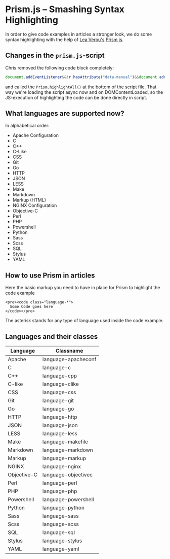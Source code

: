 # Prism.js – Smashing Syntax Highlighting

In order to give code examples in articles a stronger look, we do some syntax highlighting with the help of [Lea Verou's](http://lea.verou.me/) [Prism.js](http://prismjs.com/).

## Changes in the `prism.js`-script

Chris removed the following code block completely:

```js
document.addEventListener&&!r.hasAttribute("data-manual")&&document.addEventListener("DOMContentLoaded",n.highlightAll)
```

and called the `Prism.highlightAll()` at the bottom of the script file. That way we're loading the script async now and on DOMContentLoaded, so the JS-execution of highlighting the code can be done directly in script.

## What languages are supported now?

In alphabetical order:

- Apache Configuration
- C
- C++
- C-Like
- CSS
- Git
- Go
- HTTP
- JSON
- LESS
- Make
- Markdown
- Markup (HTML)
- NGINX Configuration
- Objective-C
- Perl
- PHP
- Powershell
- Python
- Sass
- Scss
- SQL
- Stylus
- YAML

## How to use Prism in articles

Here the basic markup you need to have in place for Prism to highlight the code example

```
<pre><code class="language-*">
  Some Code goes here
</code></pre>
```

The asterisk stands for any type of language used inside the code example.

## Languages and their classes

|Language|Classname|
|---|---|
|Apache|language-apacheconf|
|C|language-c|
|C++|language-cpp|
|C-like|language-clike|
|CSS|language-css|
|Git|language-git|
|Go|language-go|
|HTTP|language-http|
|JSON|language-json|
|LESS|language-less|
|Make|language-makefile|
|Markdown|language-markdown|
|Markup|language-markup|
|NGINX|language-nginx|
|Objective-C|language-objectivec|
|Perl|language-perl|
|PHP|language-php|
|Powershell|language-powershell|
|Python|language-python|
|Sass|language-sass|
|Scss|language-scss|
|SQL|language-sql|
|Stylus|language-stylus|
|YAML|language-yaml|
